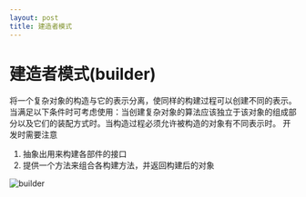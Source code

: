 ```yaml
---
layout: post
title: 建造者模式
---
```


建造者模式(builder)
================

  将一个复杂对象的构造与它的表示分离，使同样的构建过程可以创建不同的表示。当满足以下条件时可考虑使用：当创建复杂对象的算法应该独立于该对象的组成部分以及它们的装配方式时。当构造过程必须允许被构造的对象有不同表示时。
  开发时需要注意

1. 抽象出用来构建各部件的接口
2. 提供一个方法来组合各构建方法，并返回构建后的对象
 
![builder](/images/design-pattern/builder.png)
   

